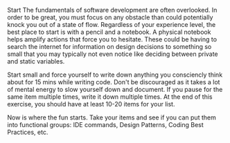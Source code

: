 Start
The fundamentals of software development are often overlooked.  In order to be great, you must focus on any obstacle than could potentially knock you out of a state of flow.  Regardless of your experience level, the best place to start is with a pencil and a notebook.  A physical notebook helps amplify actions that force you to hesitate.  These could be having to search the internet for information on design decisions to something so small that you may typically not even notice like deciding between private and static variables.  

Start small and force  yourself to write down anything you consciencly think about for 15 mins while writing code.  Don't be discouraged as it takes a lot of mental energy to slow yourself down and document.  If you pause for the same item multiple times, write it down multiple times.  At the end of this exercise, you should have at least 10-20 items for your list. 

Now is where the fun starts.  Take your items and see if you can put them into functional groups: IDE commands, Design Patterns, Coding Best Practices, etc.  